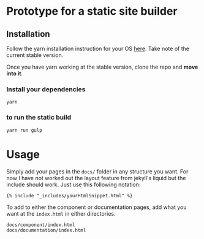 # Prototype for a static site builder

## Installation 
Follow the yarn installation instruction for your OS 
<a href="https://yarnpkg.com/lang/en/docs/install/#debian-stable" target="_blank">here</a>. Take note of the current stable version.  

Once you have yarn working at the stable version, clone the repo and __move into it__.  

### Install your dependencies
    yarn    
 
### to run the static build 
    yarn run gulp

# Usage

Simply add your pages in the `docs/` folder in any structure you want. For now I have not worked out the layout feature from jekyll's liquid but the include should work. Just use this following notation:

```
{% include "_includes/yourHtmlSnippet.html" %}
```


To add to either the component or documentation pages, add what you want at the `index.html` in either directories.
```
docs/component/index.html
docs/documentation/index.html
```
